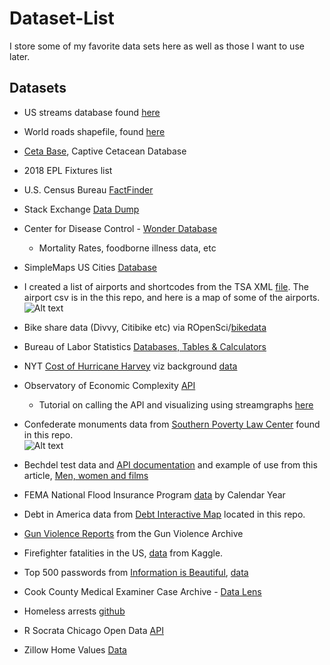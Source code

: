 # Dataset-List
I store some of my favorite data sets here as well as those I want to use later. 

## Datasets
+ US streams database found [here](http://nationalmap.gov/small_scale/atlasftp-1m.html?openChapters=chpwater#chpwater)
+ World roads shapefile, found [here](http://www.naturalearthdata.com/downloads/10m-cultural-vectors/roads/)
+ [Ceta Base](http://www.cetabase.org/), Captive Cetacean Database 
+ 2018 EPL Fixtures list
+ U.S. Census Bureau [FactFinder](https://factfinder.census.gov/faces/nav/jsf/pages/searchresults.xhtml?refresh=t#acsST)
+ Stack Exchange [Data Dump](https://archive.org/details/stackexchange)
+ Center for Disease Control - [Wonder Database](https://wonder.cdc.gov/)
  + Mortality Rates, foodborne illness data, etc 
+ SimpleMaps US Cities [Database](http://simplemaps.com/data/us-cities)
+ I created a list of airports and shortcodes from the TSA XML [file](https://www.tsa.gov/data/apcp.xml). The airport csv is in the this repo, and here is a map of some of the airports. \
![Alt text](https://github.com/awhstin/Dataset-List/blob/master/airportsv2.png "Airports by category")

+ Bike share data (Divvy, Citibike etc) via ROpenSci/[bikedata](https://github.com/ropensci/bikedata)
+ Bureau of Labor Statistics [Databases, Tables & Calculators](https://www.bls.gov/data/)
+ NYT [Cost of Hurricane Harvey](https://www.nytimes.com/interactive/2017/09/01/upshot/cost-of-hurricane-harvey-only-one-storm-comes-close.html?mcubz=1) viz background [data](https://static01.nyt.com/newsgraphics/2017/08/29/expensive-storms/79088630ae1af934d7840e104a0e3f1e8a6c7bf1/data-2.tsv)
+ Observatory of Economic Complexity [API](http://atlas.media.mit.edu/api/)
  + Tutorial on calling the API and visualizing using streamgraphs [here](http://austinwehrwein.com/tutorials/streams/)
+ Confederate monuments data from [Southern Poverty Law Center](https://splcenter.carto.com/tables/confederate_symbols/public) found in this repo. \
![Alt text](https://github.com/awhstin/Dataset-List/blob/master/states.png "States with Confederate monuments")
+ Bechdel test data and [API documentation](http://bechdeltest.com/api/v1/doc) and example of use from this article, [Men, women and films](https://www.1843magazine.com/data-graphic/what-the-numbers-say/men-women-and-films)
+ FEMA National Flood Insurance Program [data](https://www.fema.gov/statistics-calendar-year0) by Calendar Year
+ Debt in America data from [Debt Interactive Map](https://apps.urban.org/features/debt-interactive-map/) located in this repo.
+ [Gun Violence Reports](http://www.gunviolencearchive.org/reports) from the Gun Violence Archive
+ Firefighter fatalities in the US, [data](https://www.kaggle.com/fema/firefighter-fatalities) from Kaggle.
+ Top 500 passwords from [Information is Beautiful](https://informationisbeautiful.net/visualizations/top-500-passwords-visualized/), [data](http://bit.ly/KIB_PopularPasswords)
+ Cook County Medical Examiner Case Archive - [Data Lens](https://datacatalog.cookcountyil.gov/Public-Safety/Medical-Examiner-Case-Archive/cjeq-bs86)
+ Homeless arrests [github](https://github.com/datadesk/homeless-arrests-analysis)
+ R Socrata Chicago Open Data [API](https://github.com/Chicago/RSocrata)
+ Zillow Home Values [Data](https://www.zillow.com/research/data/)
